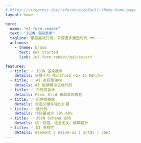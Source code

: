 ```yaml
---
# https://vitepress.dev/reference/default-theme-home-page
layout: home

hero:
  name: "el-form-render"
  text: "JSON 渲染表单"
  tagline: 掌握高效开发，享受更多摸鱼时光 🐟···
  actions:
    - theme: brand
      text: Get Started
      link: /el-form-render/quickstart

features:
  - title: ✅ JSON 渲染表单
    details: 轻便小巧 Minified <b> 15 KB</b>
  - title: ✅ ​AI 友好型架构
    details: AI 能够精准生成代码
  - title: ✅ ​布局拼装术
    details: Flex、Grid 布局自由嵌套
  - title: ✅ ​组件热插拔
    details: 自定义组件轻松扩展
  - title: ✅ 低代码
    details: ​代码量减少 50%-60%
  - title: ✅ JSON Schema 支持
    details: 统一规范​、语言无关、解耦设计
  - title: ✅ UI 多样性
    details: element | naive-ui | antdv | vant
---
```

